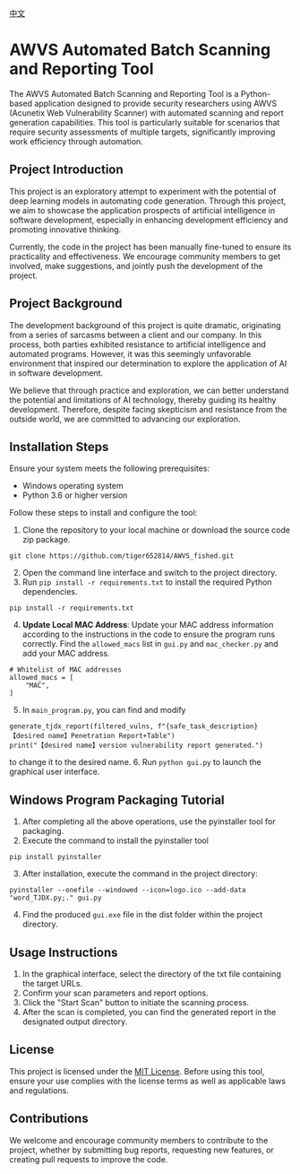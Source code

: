 [中文](README.md)

# AWVS Automated Batch Scanning and Reporting Tool

The AWVS Automated Batch Scanning and Reporting Tool is a Python-based application designed to provide security researchers using AWVS (Acunetix Web Vulnerability Scanner) with automated scanning and report generation capabilities. This tool is particularly suitable for scenarios that require security assessments of multiple targets, significantly improving work efficiency through automation.

## Project Introduction

This project is an exploratory attempt to experiment with the potential of deep learning models in automating code generation. Through this project, we aim to showcase the application prospects of artificial intelligence in software development, especially in enhancing development efficiency and promoting innovative thinking.

Currently, the code in the project has been manually fine-tuned to ensure its practicality and effectiveness. We encourage community members to get involved, make suggestions, and jointly push the development of the project.

## Project Background

The development background of this project is quite dramatic, originating from a series of sarcasms between a client and our company. In this process, both parties exhibited resistance to artificial intelligence and automated programs. However, it was this seemingly unfavorable environment that inspired our determination to explore the application of AI in software development.

We believe that through practice and exploration, we can better understand the potential and limitations of AI technology, thereby guiding its healthy development. Therefore, despite facing skepticism and resistance from the outside world, we are committed to advancing our exploration.

## Installation Steps

Ensure your system meets the following prerequisites:

- Windows operating system
- Python 3.6 or higher version

Follow these steps to install and configure the tool:

1. Clone the repository to your local machine or download the source code zip package.
```plain
git clone https://github.com/tiger652814/AWVS_fished.git
```
2. Open the command line interface and switch to the project directory.
3. Run `pip install -r requirements.txt` to install the required Python dependencies.
```plain
pip install -r requirements.txt
```
4. **Update Local MAC Address**: Update your MAC address information according to the instructions in the code to ensure the program runs correctly. Find the `allowed_macs` list in `gui.py` and `mac_checker.py` and add your MAC address.
```plain
# Whitelist of MAC addresses
allowed_macs = [
    "MAC",
]
```
5. In `main_program.py`, you can find and modify
```plain
generate_tjdx_report(filtered_vulns, f"{safe_task_description}【desired name】Penetration Report+Table")
print("【desired name】version vulnerability report generated.")
```
to change it to the desired name.
6. Run `python gui.py` to launch the graphical user interface.

## Windows Program Packaging Tutorial

1. After completing all the above operations, use the pyinstaller tool for packaging.
2. Execute the command to install the pyinstaller tool
```plain
pip install pyinstaller
```
3. After installation, execute the command in the project directory:
```plain
pyinstaller --onefile --windowed --icon=logo.ico --add-data "word_TJDX.py;." gui.py
```
4. Find the produced `gui.exe` file in the dist folder within the project directory.

## Usage Instructions

1. In the graphical interface, select the directory of the txt file containing the target URLs.
2. Confirm your scan parameters and report options.
3. Click the "Start Scan" button to initiate the scanning process.
4. After the scan is completed, you can find the generated report in the designated output directory.

## License

This project is licensed under the [MIT License](LICENSE). Before using this tool, ensure your use complies with the license terms as well as applicable laws and regulations.

## Contributions

We welcome and encourage community members to contribute to the project, whether by submitting bug reports, requesting new features, or creating pull requests to improve the code.
